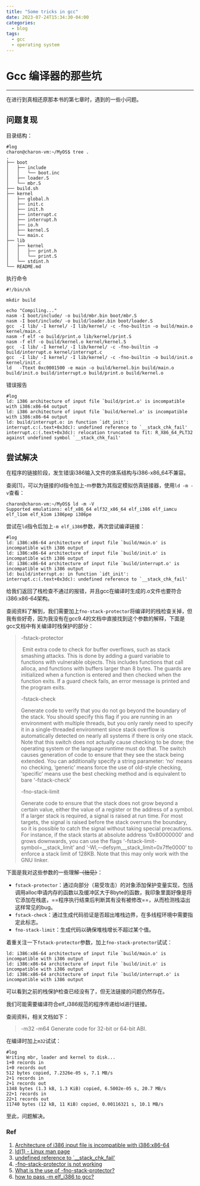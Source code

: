 ```yaml
---
title: "Some tricks in gcc"
date: 2023-07-24T15:34:30-04:00
categories:
  - blog
tags:
  - gcc
  - operating system
---
```


# Gcc 编译器的那些坑

-------


在进行到真相还原那本书的第七章时，遇到的一些小问题。


## 问题复现

目录结构：

```shell
#log
charon@charon-vm:~/MyOS$ tree .
.
├── boot
│   ├── include
│   │   └── boot.inc
│   ├── loader.S
│   └── mbr.S
├── build.sh
├── kernel
│   ├── global.h
│   ├── init.c
│   ├── init.h
│   ├── interrupt.c
│   ├── interrupt.h
│   ├── io.h
│   ├── kernel.S
│   └── main.c
├── lib
│   ├── kernel
│   │   ├── print.h
│   │   └── print.S
│   └── stdint.h
└── README.md
```

执行命令

```shell
#!/bin/sh

mkdir build

echo "Compiling..."
nasm -I boot/include/ -o build/mbr.bin boot/mbr.S
nasm -I boot/include/ -o build/loader.bin boot/loader.S
gcc  -I lib/ -I kernel/ -I lib/kernel/ -c -fno-builtin -o build/main.o kernel/main.c
nasm -f elf -o build/print.o lib/kernel/print.S
nasm -f elf -o build/kernel.o kernel/kernel.S
gcc  -I lib/ -I kernel/ -I lib/kernel/ -c -fno-builtin -o build/interrupt.o kernel/interrupt.c
gcc  -I lib/ -I kernel/ -I lib/kernel/ -c -fno-builtin -o build/init.o kernel/init.c
ld   -Ttext 0xc0001500 -e main -o build/kernel.bin build/main.o build/init.o build/interrupt.o build/print.o build/kernel.o
```

错误报告

```shell
#log
ld: i386 architecture of input file `build/print.o' is incompatible with i386:x86-64 output
ld: i386 architecture of input file `build/kernel.o' is incompatible with i386:x86-64 output
ld: build/interrupt.o: in function `idt_init':
interrupt.c:(.text+0x3dc): undefined reference to `__stack_chk_fail'
interrupt.c:(.text+0x3dc): relocation truncated to fit: R_X86_64_PLT32 against undefined symbol `__stack_chk_fail'
```

## 尝试解决

在程序的链接阶段，发生错误i386输入文件的体系结构与i386-x86_64不兼容。

查阅[1]，可以为链接的ld指令加上-m参数为其指定模拟仿真链接器，使用`ld -m -v`查看：

```shell
charon@charon-vm:~/MyOS$ ld -m -V
Supported emulations: elf_x86_64 elf32_x86_64 elf_i386 elf_iamcu elf_l1om elf_k1om i386pep i386pe
```

尝试在`ld`指令后加上`-m elf_i386`参数，再次尝试编译链接：

```shell
#log
ld: i386:x86-64 architecture of input file `build/main.o' is incompatible with i386 output
ld: i386:x86-64 architecture of input file `build/init.o' is incompatible with i386 output
ld: i386:x86-64 architecture of input file `build/interrupt.o' is incompatible with i386 output
ld: build/interrupt.o: in function `idt_init':
interrupt.c:(.text+0x3dc): undefined reference to `__stack_chk_fail'
```

给我们返回了栈检查不通过的报错，并且gcc在编译时生成的.o文件也要符合i386:x86-64架构。

查阅资料了解到，我们需要加上`fno-stack-protector`将编译时的栈检查关掉，但我有些好奇，因为我没有在gcc9.4的文档中直接找到这个参数的解释，下面是gcc文档中有关编译时栈保护的部分：

> -fstack-protector
>
> ​	Emit extra code to check for buffer overflows, such as stack smashing attacks.
> This is done by adding a guard variable to functions with vulnerable objects.
> This includes functions that call alloca, and functions with buffers larger than
> 8 bytes. The guards are initialized when a function is entered and then checked
> when the function exits. If a guard check fails, an error message is printed and
> the program exits.
>
> -fstack-check
> 	
>   Generate code to verify that you do not go beyond the boundary of the stack.
> You should specify this flag if you are running in an environment with multiple
> threads, but you only rarely need to specify it in a single-threaded environment
> since stack overflow is automatically detected on nearly all systems if there is
> only one stack.
> 	Note that this switch does not actually cause checking to be done; the operating
> system or the language runtime must do that. The switch causes generation of
> code to ensure that they see the stack being extended.
> 	You can additionally specify a string parameter: ‘no’ means no checking,
> ‘generic’ means force the use of old-style checking, ‘specific’ means use the
> best checking method and is equivalent to bare ‘-fstack-check’
>
> -fno-stack-limit
> 	
>   Generate code to ensure that the stack does not grow beyond a certain value,
> either the value of a register or the address of a symbol. If a larger stack is
> required, a signal is raised at run time. For most targets, the signal is raised
> before the stack overruns the boundary, so it is possible to catch the signal
> without taking special precautions.
> 	For instance, if the stack starts at absolute address ‘0x80000000’ and grows
> downwards, you can use the flags ‘-fstack-limit-symbol=__stack_limit’
> and ‘-Wl,--defsym,\__stack_limit=0x7ffe0000’ to enforce a stack limit of
> 128KB. Note that this may only work with the GNU linker.

下面是我对这些参数的一些理解~~（拙见）~~：

- `fstack-protector`：通过向部分（易受攻击）的对象添加保护变量实现，包括调用alloc申请内存的函数以及缓冲区大于8byte的函数，我印象里面好像是将它添加在栈底，==程序执行结束后判断其有没有被修改==，从而检测栈溢出这样常见的bug。
- `fstack-check`：通过生成代码验证是否超出堆栈边界，在多线程环境中需要指定此标志。
- `fno-stack-limit`：生成代码以确保堆栈增长不超过某个值。

着重关注一下`fstack-protector`参数，加上`fno-stack-protector`试试：

```shell
ld: i386:x86-64 architecture of input file `build/main.o' is incompatible with i386 output
ld: i386:x86-64 architecture of input file `build/init.o' is incompatible with i386 output
ld: i386:x86-64 architecture of input file `build/interrupt.o' is incompatible with i386 output
```

可以看到之前的栈保护检查已经没有了，但无法链接的问题仍然存在。

我们可能需要编译符合elf_i386规范的程序传递给ld进行链接。

查阅资料，相关文档如下：

> -m32
> -m64 Generate code for 32-bit or 64-bit ABI.

在编译时加上`m32`试试：

```shell
#log
Writing mbr, loader and kernel to disk...
1+0 records in
1+0 records out
512 bytes copied, 7.2326e-05 s, 7.1 MB/s
2+1 records in
2+1 records out
1348 bytes (1.3 kB, 1.3 KiB) copied, 6.5002e-05 s, 20.7 MB/s
22+1 records in
22+1 records out
11740 bytes (12 kB, 11 KiB) copied, 0.00116321 s, 10.1 MB/s
```

至此，问题解决。

### Ref

1. [Architecture of i386 input file is incompatible with i386:x86-64](https://stackoverflow.com/questions/19200333/architecture-of-i386-input-file-is-incompatible-with-i386x86-64)
2. [ld(1) - Linux man page](https://linux.die.net/man/1/ld)
3. [undefined reference to `__stack_chk_fail'](https://stackoverflow.com/questions/4492799/undefined-reference-to-stack-chk-fail)
4. [-fno-stack-protector is not working](https://stackoverflow.com/questions/50610889/fno-stack-protector-is-not-working)
5. [What is the use of -fno-stack-protector?](https://stackoverflow.com/questions/10712972/what-is-the-use-of-fno-stack-protector)
6. [how to pass -m elf_i386 to gcc?](https://stackoverflow.com/questions/11748970/how-to-pass-m-elf-i386-to-gcc)

